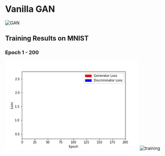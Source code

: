 # Vanilla GAN

![GAN](https://image.slidesharecdn.com/ganlapgan-170104090744/95/generative-adversarial-network-laplacian-pyramid-gan-7-638.jpg?cb=1484221156)

## Training Results on MNIST

### Epoch 1 - 200

![loss](loss.gif)
![training](Sampling.gif)